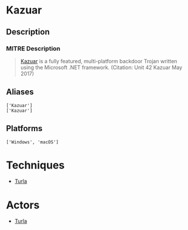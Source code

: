 
# Kazuar

## Description

### MITRE Description

> [Kazuar](https://attack.mitre.org/software/S0265) is a fully featured, multi-platform backdoor Trojan written using the Microsoft .NET framework. (Citation: Unit 42 Kazuar May 2017)

## Aliases

```
['Kazuar']
['Kazuar']
```

## Platforms

```
['Windows', 'macOS']
```

# Techniques


* [Turla](../techniques/Turla.md)


# Actors


* [Turla](../actors/Turla.md)

